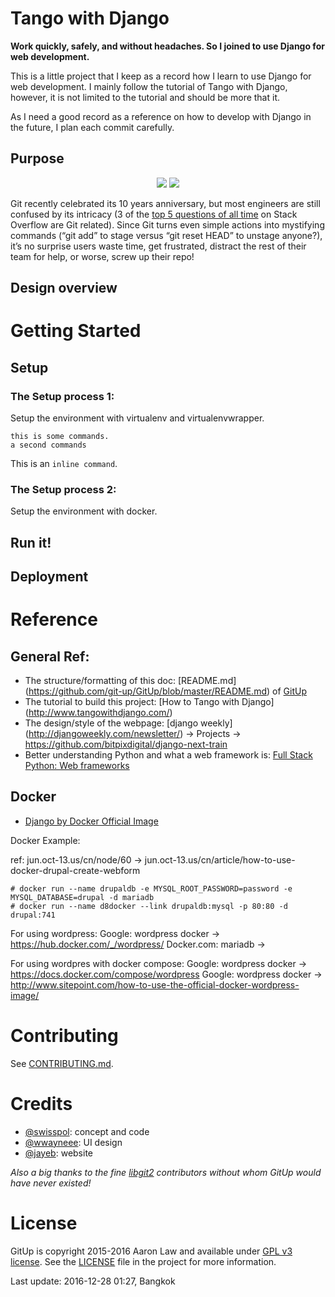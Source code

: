 Tango with Django
=================
**Work quickly, safely, and without headaches. So I joined to use Django for web development.**

This is a little project that I keep as a record how I learn to use Django for web development. I mainly follow the tutorial of Tango with Django, however, it is not limited to the tutorial and should be more that it.

As I need a good record as a reference on how to develop with Django in the future, I plan each commit carefully.

## Purpose
<p align="center">
<img src="http://i.imgur.com/t6iC9TC.png">
<img src="https://www.spaghetti-western.net/images/thumb/7/73/DjangoSpecial_Banner.png/400px-DjangoSpecial_Banner.png">
</p>

Git recently celebrated its 10 years anniversary, but most engineers are still confused by its intricacy (3 of the [top 5 questions of all time](http://stackoverflow.com/questions?sort=votes) on Stack Overflow are Git related). Since Git turns even simple actions into mystifying commands (“git add” to stage versus “git reset HEAD” to unstage anyone?), it’s no surprise users waste time, get frustrated, distract the rest of their team for help, or worse, screw up their repo!

## Design overview


Getting Started
===============

## Setup

### The Setup process 1:
Setup the environment with virtualenv and  virtualenvwrapper.

    this is some commands.
    a second commands
    
This is an `inline command`.

### The Setup process 2:
Setup the environment with docker.

## Run it!

## Deployment

Reference
=========

## General Ref:
* The structure/formatting of this doc: [README.md] (https://github.com/git-up/GitUp/blob/master/README.md) of [GitUp](https://github.com/git-up/GitUp)
* The tutorial to build this project: [How to Tango with Django] (http://www.tangowithdjango.com/)
* The design/style of the webpage: [django weekly] (http://djangoweekly.com/newsletter/) -> Projects -> https://github.com/bitpixdigital/django-next-train
* Better understanding Python and what a web framework is: [Full Stack Python: Web frameworks](http://www.fullstackpython.com/web-frameworks.html)

## Docker
* [Django by Docker Official Image](https://store.docker.com/images/65765d71-d893-407d-a707-486c7381dfbf?tab=description)

Docker Example:

ref: jun.oct-13.us/cn/node/60 -> jun.oct-13.us/cn/article/how-to-use-docker-drupal-create-webform

    # docker run --name drupaldb -e MYSQL_ROOT_PASSWORD=password -e MYSQL_DATABASE=drupal -d mariadb
    # docker run --name d8docker --link drupaldb:mysql -p 80:80 -d drupal:741

For using wordpress:
Google: wordpress docker -> https://hub.docker.com/_/wordpress/
Docker.com: mariadb -> 

For using wordpres with docker compose:
Google: wordpress docker -> https://docs.docker.com/compose/wordpress
Google: wordpress docker -> http://www.sitepoint.com/how-to-use-the-official-docker-wordpress-image/

Contributing
============

See [CONTRIBUTING.md](CONTRIBUTING.md).

Credits
=======

- [@swisspol](https://github.com/swisspol): concept and code
- [@wwayneee](https://github.com/wwayneee): UI design
- [@jayeb](https://github.com/jayeb): website

*Also a big thanks to the fine [libgit2](https://libgit2.github.com/) contributors without whom GitUp would have never existed!*

License
=======

GitUp is copyright 2015-2016 Aaron Law and available under [GPL v3 license](http://www.gnu.org/licenses/gpl-3.0.txt). See the [LICENSE](LICENSE) file in the project for more information.


Last update: 2016-12-28 01:27, Bangkok

